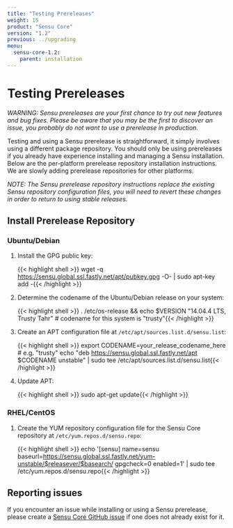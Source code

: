 ```yaml
---
title: "Testing Prereleases"
weight: 15
product: "Sensu Core"
version: "1.2"
previous: ../upgrading
menu:
  sensu-core-1.2:
    parent: installation
---
```


# Testing Prereleases

_WARNING: Sensu prereleases are your first chance to try out new
features and bug fixes. Please be aware that you may be the first to
discover an issue, you probably do not want to use a prerelease in
production._

Testing and using a Sensu prerelease is straightforward, it simply
involves using a different package repository. You should only be
using prereleases if you already have experience installing and
managing a Sensu installation. Below are the per-platform prerelease
repository installation instructions. We are slowly adding prerelease
repositories for other platforms.

_NOTE: The Sensu prerelease repository instructions replace the
existing Sensu repository configuration files, you will need to revert
these changes in order to return to using stable releases._

## Install Prerelease Repository

### Ubuntu/Debian

1. Install the GPG public key:

   {{< highlight shell >}}
   wget -q https://sensu.global.ssl.fastly.net/apt/pubkey.gpg -O- | sudo apt-key add -{{< /highlight >}}

2. Determine the codename of the Ubuntu/Debian release on your system:

   {{< highlight shell >}}
   . /etc/os-release && echo $VERSION
   "14.04.4 LTS, Trusty Tahr" # codename for this system is "trusty"{{< /highlight >}}

3. Create an APT configuration file at
   `/etc/apt/sources.list.d/sensu.list`:

   {{< highlight shell >}}
   export CODENAME=your_release_codename_here # e.g. "trusty"
   echo "deb     https://sensu.global.ssl.fastly.net/apt $CODENAME unstable" | sudo tee /etc/apt/sources.list.d/sensu.list{{< /highlight >}}

4. Update APT:

   {{< highlight shell >}}
   sudo apt-get update{{< /highlight >}}

### RHEL/CentOS

1. Create the YUM repository configuration file for the Sensu Core repository at
   `/etc/yum.repos.d/sensu.repo`:

   {{< highlight shell >}}
   echo '[sensu]
   name=sensu
   baseurl=https://sensu.global.ssl.fastly.net/yum-unstable/$releasever/$basearch/
   gpgcheck=0
   enabled=1' | sudo tee /etc/yum.repos.d/sensu.repo{{< /highlight >}}

## Reporting issues

If you encounter an issue while installing or using a Sensu
prerelease, please create a [Sensu Core GitHub issue][1] if one does
not already exist for it.

[1]:  https://github.com/sensu/sensu/issues